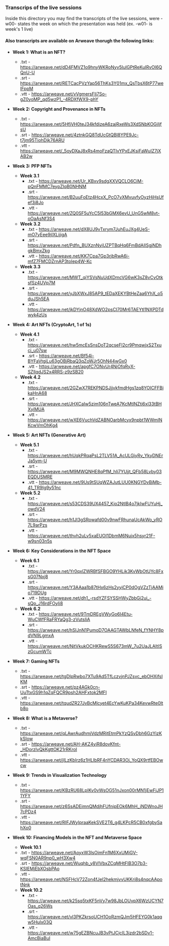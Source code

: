 ### Transcrips of the live sessions
Inside this directory you may find the transcripts of the live sessions, were -w00- states the week on which the presentation was held (ex. -w01- is week's 1 live)

#### Also transcripts are available on Arweave thorugh the following links:

- **Week 1: What is an NFT?** 
    - .txt - https://arweave.net/dD4FMVZ1o9hnyWKRoNyv5IuIGPtReKuIRvOl6QQnU-U
    - .srt - https://arweave.net/RETCacPVzYap56ThKs3Y01mx_QsTbsX6tP77welFppM
    - .vtt - https://arweave.net/vVgmersFIj7So-gZ0yoMP_qd5wzP1_-4RDXfWX9-phY

- **Week 2: Copyright and Provenance in NFTs**
    - .txt - https://arweave.net/5HfjVH0teJ34kfdizeA6zajRxeWs3XdSNbKOGiIjfsU
    - .srt - https://arweave.net/4ztnkGQ8TdUcGtQBl8YPE9Jc-t7jm95TiohDjk76ARU
    - .vtt - https://arweave.net/_5oyDXaJ8xRs4moFzaQTIvYPxEJKsiFaWuIZ7jXAB2w

- **Week 3: PFP NFTs**
    - **Week 3.1**
        - .txt - https://arweave.net/Ur_KBxv9sdgXXVQCLO6CiM-pQnFMMC7eypZIqB0NHNM
        - .srt - https://arweave.net/B2uuFoEtz4HcxX_PcO7vXMvuvfyOyzHiHsUfef3j8Jo
        - .vtt - https://arweave.net/ZQ0SF5uYcC5l53bGMX6evU_UnG5wM8vt-oOaAsNf3S4
    - **Week 3.2**
        - .txt - https://arweave.net/dX8UJ9vTxrym7JuhEuJXg4UeS-mO7yEee9jIXLijigA
        - .srt - https://arweave.net/Pdfn_BUXznNyiUZPTBqHq6FmBdAIlSgjNDhgkBmxZkg
        - .vtt - https://arweave.net/KK7Cpa7Gp3rjbRwA6i-mfZ7FMCDZrnAP3toIep4W-Kc
    - **Week 3.3**
        - .txt - https://arweave.net/MWT_qiYSVsNuUdXDmcVG6wK3sZ8vCvOtksfSz4UVp7M
        - .srt - https://arweave.net/yJbXWxJ85AP9_tEDaXEKYBtHeZaa6YhX_o5duJSh5EA
        - .vtt - https://arweave.net/jkDYjnO48XdWO2psCI70Mr6TAEYtl1NXPDTdwyk4zUs

- **Week 4: Art NFTs (CryptoArt, 1 of 1s)**
    - **Week 4.1**
        - .txt - https://arweave.net/hw5mcEsSnsDoT2qcseFl2cr9PmqwjxS2Txucj_u07sw
        - .srt - https://arweave.net/Bf54i-BYFaVtgiLu63gOBjRbaQ3qZoWJr5OhN44wGx0
        - .vtt - https://arweave.net/apgfC7ONvUr4NjOfqRyX-SZlIqdJS2x4RRS-z9zSB20
    - **Week 4.2**
        - .txt - https://arweave.net/2GZwX7REKPNDSJjjvkfmdHgs1zq8YOICFFBikaHnA68
        - .srt - https://arweave.net/JHXCaIw5zim106nTweA7KcMtlNZti6xl33tBHXyiMUA
        - .vtt - https://arweave.net/wXE6VuchVdZABNOarbMcyx9npbt1WWmINKcwVmOhKg4

- **Week 5: Art NFTs (Generative Art)**
    - **Week 5.1**
        - .txt - https://arweave.net/hUqkPRqaPsL2TLV51A_AcULGjyRy_YkyDNErJa5ym-U
        - .srt - https://arweave.net/M9MWQNHE8qPfM_hIi7YUjjt_QFb58Lvby03EQDUSMRE
        - .vtt - https://arweave.net/9Us9tSUqWZAJutLUU0KNGYDvBjMb-41_TR9Ig9y51nc
    - **Week 5.2**
        - .txt - https://arweave.net/s53CDS39UX4457_Kio2NtlB4o7jkIwFUYuHj_owdV24
        - .srt - https://arweave.net/h1Jl3gSRowafd00v9nwFRhunaUcAkWo_yRO7L9arPzs
        - .vtt - https://arweave.net/thvh2uLv5xaEUOI1DbmM6Nujx5hsyr21F-w9sn03n5s

- **Week 6: Key Considerations in the NFT Space**
    - **Week 6.1**
        - .txt - https://arweave.net/Yr0qxlZWRBfSFBGO9YHLik3KvWbOtUYc8FxsG07Nxj8
        - .srt - https://arweave.net/Y3AAaa1b87tHx6zHs2yyiCP0dOgVZzTjAAMio719DUg
        - .vtt - https://arweave.net/dh1_-rsdYZFSYSSHWyZbbGj2ui_-sQp_J16rdFOyIi8
    - **Week 6.2**
        - .txt - https://arweave.net/9TmDREgVWyGo6I4Etu-WuCWfFRaFRYaQg3-zVutsIiA
        - .srt - https://arweave.net/hSIJnN1PumoD7OAAGTAWbLNfeN_fYNHY8pdVN9LgmxA
        - .vtt - https://arweave.net/NitVkukOCHKRewS5S673mW_7u2UaJLAItISzGcumWTc

- **Week 7: Gaming NFTs**
    - .txt - https://arweave.net/tgDIpRwbo7XTu9Ad5TfLczvjnPJZsvc_ebOHXifsIKM
    - .srt - https://arweave.net/pz4AGk0cn-UuTtxGS9h1qZqFQCR9psh2AHFxtok2MFI
    - .vtt - https://arweave.net/tqudZR27JvBcMlcyet4EcYwKuKPa34KevwRte0ltb8o

- **Week 8: What is a Metaverse?**
    - .txt - https://arweave.net/qLAwrAudhmjVdzMRitEtmPkYzQSvDbh6GzYizKkSIow
    - .srt - https://arweave.net/AH-AKZ4yiR8dovKfnt-_HDorzlvQkKgttOK21rRKroI
    - .vtt - https://arweave.net/jILzKbIrz6z1HLIbRF4nYCDAR3Oj_YoQX9rtfEBOwcw

- **Week 9: Trends in Visualization Technology**
    - .txt - https://arweave.net/KBzRU68LpIKv0vWsOG51nJxon00rMN1jEwFjJP11YFY
    - .srt - https://arweave.net/z6SsADEimnQMdjhFUfnipEOk6MhH_jNDWnoJH7cPDz4
    - .vtt - https://arweave.net/RIFJWyIpraaKekSVE2T6_g4LKPcR5CB0xfgbySahXo0

- **Week 10: Financing Models in the NFT and Metaverse Space**
    - **Week 10.1**
    - .txt - https://arweave.net/AoyxW3lsOimFn1M6XxUMiGV-wqFSN0AR9np0_wH3Xw4
    - .srt - https://arweave.net/Wuqhb_y8VlVbxZCqMHtFlB3O7b3-KSIEMjEbXOsbPAo
    - .vtt - https://arweave.net/NSFHcV72Zon4fJeI2hekmjvvUKKri8s4nqcAApotNnk
    - **Week 10.2**
        - .txt - https://arweave.net/k25sq5txKF5nVy7w98JbLOUvpX6WzUCYN7Oas_q26Ws
        - .srt - https://arweave.net/vl3PKZkrsoUCH1OoRzmQJm5HFEYG0k1aqqw5Hulx03Q
        - .vtt - https://arweave.net/w75gEZBNcuJB3vPtJCjcIL3jzdr2bSDv1-AmcBiaBuI
